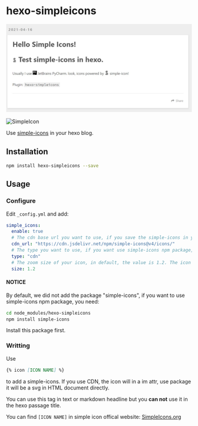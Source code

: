 # hexo-simpleicons

![Picture](https://raw.githubusercontent.com/nidbCN/hexo-simpleIcons/master/images/01.jpg)

![SimpleIcon](https://cdn.jsdelivr.net/npm/simple-icons@v4/icons/simpleicons.svg)

Use [simple-icons](https://github.com/simple-icons/simple-icons) in your hexo blog.

## Installation

```bash
npm install hexo-simpleicons --save
```

## Usage

### Configure

Edit `_config.yml` and add:

```yml
simple_icons:
  enable: true
  # The cdn base url you want to use, if you save the simple-icons in your server, just modify it to the url of your simple-icons storage.
  cdn_url: "https://cdn.jsdelivr.net/npm/simple-icons@v4/icons/"
  # The type you want to use, if you want use simple-icons npm package, modify it to package.
  type: "cdn"
  # The zoom size of your icon, in default, the value is 1.2. The icon will has a seem height of line, you can modify this value to resize the icon.
  size: 1.2
```

#### NOTICE

By default, we did not add the package "simple-icons", if you want to use simple-icons npm package, you need:

```bash
cd node_modules/hexo-simpleicons
npm install simple-icons
```

Install this package first.

### Writting

Use

```md
{% icon [ICON NAME] %}
```
to add a simple-icons. If you use CDN, the icon will in a im attr, use package it will be a svg in HTML document directly.

You can use this tag in text or markdown headline but you **can not** use it in the hexo passage title.

You can find `[ICON NAME]` in simple icon offical website: [SimpleIcons.org](https://simpleicons.org/)
